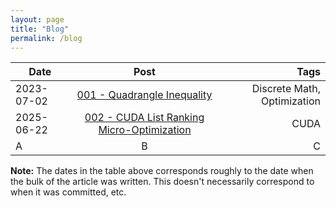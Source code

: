 ```yaml
---
layout: page
title: "Blog"
permalink: /blog
---
```



| Date | Post | Tags |
|----------|:--------:|---------:|
| 2023-07-02     | [001 - Quadrangle Inequality](/todo)   | Discrete Math, Optimization    |
| 2025-06-22     | [002 - CUDA List Ranking Micro-Optimization](/blog-posts/002-cuda-list-ranking-micro-optimization.md)   | CUDA    |
| A        | B        | C        |

**Note:** The dates in the table above corresponds roughly to the date when the bulk of the article was written. This doesn't necessarily correspond to when it was committed, etc.
